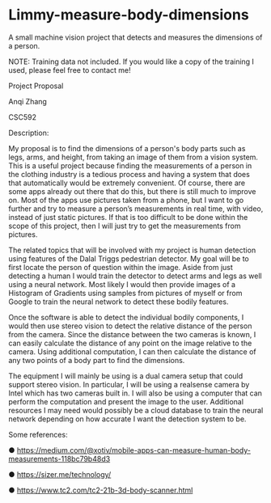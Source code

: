 # Limmy-measure-body-dimensions
A small machine vision project that detects and measures the dimensions of a person.

NOTE: Training data not included. If you would like a copy of the training I used, please feel free to contact me!



Project Proposal

Anqi Zhang

CSC592

Description:

My proposal is to find the dimensions of a person's body parts such as
legs, arms, and height, from taking an image of them from a vision system. This is a
useful project because finding the measurements of a person in the clothing industry is
a tedious process and having a system that does that automatically would be extremely
convenient. Of course, there are some apps already out there that do this, but there is
still much to improve on. Most of the apps use pictures taken from a phone, but I want
to go further and try to measure a person’s measurements in real time, with video,
instead of just static pictures. If that is too difficult to be done within the scope of this
project, then I will just try to get the measurements from pictures.

The related topics that will be involved with my project is human detection using
features of the Dalal Triggs pedestrian detector. My goal will be to first locate the person
of question within the image. Aside from just detecting a human I would train the
detector to detect arms and legs as well using a neural network. Most likely I would then
provide images of a Histogram of Gradients using samples from pictures of myself or
from Google to train the neural network to detect these bodily features.

Once the software is able to detect the individual bodily components, I would then use
stereo vision to detect the relative distance of the person from the camera. Since the
distance between the two cameras is known, I can easily calculate the distance of any
point on the image relative to the camera. Using additional computation, I can then
calculate the distance of any two points of a body part to find the dimensions.

The equipment I will mainly be using is a dual camera setup that could support stereo
vision. In particular, I will be using a realsense camera by Intel which has two cameras
built in. I will also be using a computer that can perform the computation and present
the image to the user. Additional resources I may need would possibly be a cloud
database to train the neural network depending on how accurate I want the detection
system to be.


Some references:

● https://medium.com/@xotiv/mobile-apps-can-measure-human-body-measurements-118bc79b48d3

● https://sizer.me/technology/

● https://www.tc2.com/tc2-21b-3d-body-scanner.html
